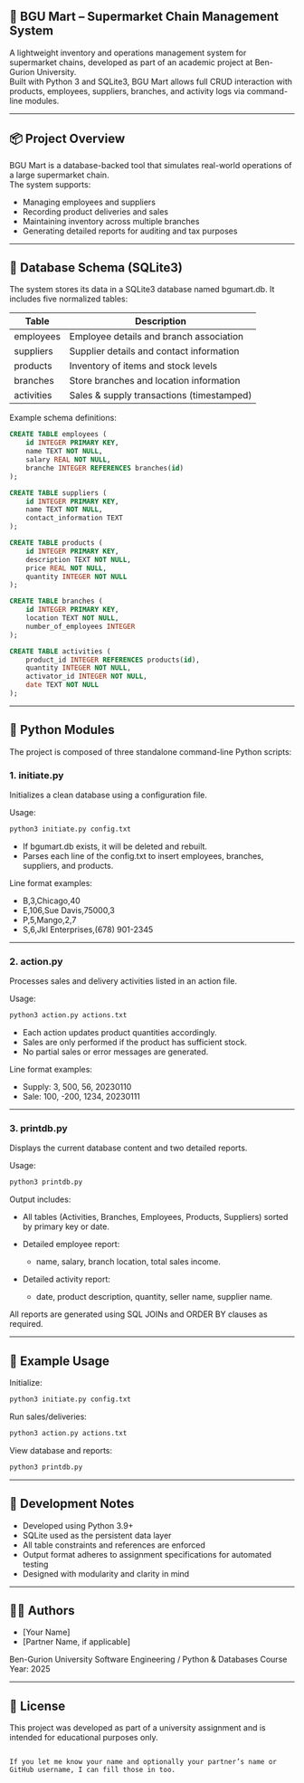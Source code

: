 
## 🛒 BGU Mart – Supermarket Chain Management System

A lightweight inventory and operations management system for supermarket chains, developed as part of an academic project at Ben-Gurion University.  
Built with Python 3 and SQLite3, BGU Mart allows full CRUD interaction with products, employees, suppliers, branches, and activity logs via command-line modules.

---

## 📦 Project Overview

BGU Mart is a database-backed tool that simulates real-world operations of a large supermarket chain.  
The system supports:

- Managing employees and suppliers
- Recording product deliveries and sales
- Maintaining inventory across multiple branches
- Generating detailed reports for auditing and tax purposes

---

## 🧱 Database Schema (SQLite3)

The system stores its data in a SQLite3 database named bgumart.db. It includes five normalized tables:

| Table      | Description                                 |
|------------|---------------------------------------------|
| employees  | Employee details and branch association     |
| suppliers  | Supplier details and contact information    |
| products   | Inventory of items and stock levels         |
| branches   | Store branches and location information     |
| activities | Sales & supply transactions (timestamped)   |

Example schema definitions:
```sql
CREATE TABLE employees (
    id INTEGER PRIMARY KEY,
    name TEXT NOT NULL,
    salary REAL NOT NULL,
    branche INTEGER REFERENCES branches(id)
);

CREATE TABLE suppliers (
    id INTEGER PRIMARY KEY,
    name TEXT NOT NULL,
    contact_information TEXT
);

CREATE TABLE products (
    id INTEGER PRIMARY KEY,
    description TEXT NOT NULL,
    price REAL NOT NULL,
    quantity INTEGER NOT NULL
);

CREATE TABLE branches (
    id INTEGER PRIMARY KEY,
    location TEXT NOT NULL,
    number_of_employees INTEGER
);

CREATE TABLE activities (
    product_id INTEGER REFERENCES products(id),
    quantity INTEGER NOT NULL,
    activator_id INTEGER NOT NULL,
    date TEXT NOT NULL
);
````

---

## 🧰 Python Modules

The project is composed of three standalone command-line Python scripts:

### 1. initiate.py

Initializes a clean database using a configuration file.

Usage:

```bash
python3 initiate.py config.txt
```

* If bgumart.db exists, it will be deleted and rebuilt.
* Parses each line of the config.txt to insert employees, branches, suppliers, and products.

Line format examples:

* B,3,Chicago,40
* E,106,Sue Davis,75000,3
* P,5,Mango,2,7
* S,6,Jkl Enterprises,(678) 901-2345

---

### 2. action.py

Processes sales and delivery activities listed in an action file.

Usage:

```bash
python3 action.py actions.txt
```

* Each action updates product quantities accordingly.
* Sales are only performed if the product has sufficient stock.
* No partial sales or error messages are generated.

Line format examples:

* Supply: 3, 500, 56, 20230110
* Sale:   100, -200, 1234, 20230111

---

### 3. printdb.py

Displays the current database content and two detailed reports.

Usage:

```bash
python3 printdb.py
```

Output includes:

* All tables (Activities, Branches, Employees, Products, Suppliers) sorted by primary key or date.
* Detailed employee report:

  * name, salary, branch location, total sales income.
* Detailed activity report:

  * date, product description, quantity, seller name, supplier name.

All reports are generated using SQL JOINs and ORDER BY clauses as required.

---

## 📄 Example Usage

Initialize:

```bash
python3 initiate.py config.txt
```

Run sales/deliveries:

```bash
python3 action.py actions.txt
```

View database and reports:

```bash
python3 printdb.py
```

---

## 📌 Development Notes

* Developed using Python 3.9+
* SQLite used as the persistent data layer
* All table constraints and references are enforced
* Output format adheres to assignment specifications for automated testing
* Designed with modularity and clarity in mind

---

## 👨‍💻 Authors

* \[Your Name]
* \[Partner Name, if applicable]

Ben-Gurion University
Software Engineering / Python & Databases Course
Year: 2025

---

## 📝 License

This project was developed as part of a university assignment and is intended for educational purposes only.

```

If you let me know your name and optionally your partner’s name or GitHub username, I can fill those in too.
```
